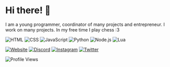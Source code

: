# Hi there! 👋

I am a young programmer, coordinator of many projects and entrepreneur. I work on many projects. In my free time I play chess :3

![HTML](https://img.shields.io/badge/-HTML5-E34F26?style=flat&logo=html5&logoColor=white)
![CSS](https://img.shields.io/badge/-CSS3-1572B6?style=flat&logo=css3&logoColor=white)
![JavaScript](https://img.shields.io/badge/-JavaScript-F7DF1E?style=flat&logo=javascript&logoColor=black)
![Python](https://img.shields.io/badge/-Python-3776AB?style=flat&logo=python&logoColor=white)
![Node.js](https://img.shields.io/badge/-Node.js-339933?style=flat&logo=node.js&logoColor=white)
![Lua](https://img.shields.io/badge/-Lua-2C2D72?style=flat&logo=lua&logoColor=white)

[![Website](https://img.shields.io/badge/-Website-616662?style=flat&logo=google-chrome&logoColor=white)](https://stainowy.pages.dev)
[![Discord](https://img.shields.io/badge/-Discord-5865F2?style=flat&logo=discord&logoColor=white)](https://stainowy.pages.dev/discord)
[![Instagram](https://img.shields.io/badge/-Instagram-E4405F?style=flat&logo=instagram&logoColor=white)](https://stainowy.pages.dev/instagram)
[![Twitter](https://img.shields.io/badge/-Twitter-000000?style=flat&logo=x&logoColor=white)](https://stainowy.pages.dev/twitter)


![Profile Views](https://komarev.com/ghpvc/?username=stainowy&color=gray)

